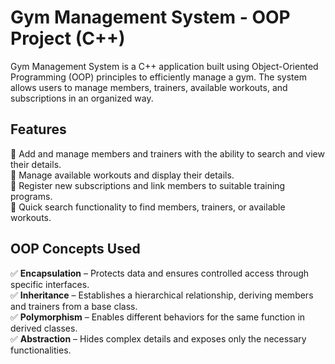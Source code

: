 # Gym Management System - OOP Project (C++)

Gym Management System is a C++ application built using Object-Oriented Programming (OOP) principles to efficiently manage a gym. The system allows users to manage members, trainers, available workouts, and subscriptions in an organized way.

## Features

🔹 Add and manage members and trainers with the ability to search and view their details.  
🔹 Manage available workouts and display their details.  
🔹 Register new subscriptions and link members to suitable training programs.  
🔹 Quick search functionality to find members, trainers, or available workouts.  

## OOP Concepts Used

✅ **Encapsulation** – Protects data and ensures controlled access through specific interfaces.  
✅ **Inheritance** – Establishes a hierarchical relationship, deriving members and trainers from a base class.  
✅ **Polymorphism** – Enables different behaviors for the same function in derived classes.  
✅ **Abstraction** – Hides complex details and exposes only the necessary functionalities. 
 
 
